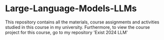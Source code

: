 # Large-Language-Models-LLMs

This repository contains all the materials, course assignments and activities studied in this course in my university. 
Furthermore, to view the course project for this course, go to my repository 'Exist 2024 LLM'
